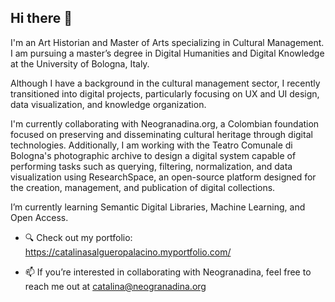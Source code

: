 ## Hi there 👋

I'm an Art Historian and Master of Arts specializing in Cultural Management. I am pursuing a master’s degree in Digital Humanities and Digital Knowledge at the University of Bologna, Italy.

Although I have a background in the cultural management sector, I recently transitioned into digital projects, particularly focusing on UX and UI design, data visualization, and knowledge organization.

I'm currently collaborating with Neogranadina.org, a Colombian foundation focused on preserving and disseminating cultural heritage through digital technologies. Additionally, I am working with the Teatro Comunale di Bologna's photographic archive to design a digital system capable of performing tasks such as querying, filtering, normalization, and data visualization using ResearchSpace, an open-source platform designed for the creation, management, and publication of digital collections.

I’m currently learning Semantic Digital Libraries, Machine Learning, and Open Access.

- 🔍 Check out my portfolio: https://catalinasalgueropalacino.myportfolio.com/

- 📫 If you’re interested in collaborating with Neogranadina, feel free to reach me out at catalina@neogranadina.org

